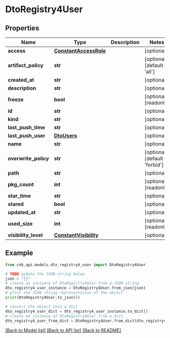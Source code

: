 # DtoRegistry4User


## Properties

Name | Type | Description | Notes
------------ | ------------- | ------------- | -------------
**access** | [**ConstantAccessRole**](ConstantAccessRole.md) |  | [optional] 
**artifact_policy** | **str** |  | [optional] [default to 'all']
**created_at** | **str** |  | [optional] 
**description** | **str** |  | [optional] 
**freeze** | **bool** |  | [optional] [readonly] 
**id** | **str** |  | [optional] 
**kind** | **str** |  | [optional] 
**last_push_time** | **str** |  | [optional] 
**last_push_user** | [**DtoUsers**](DtoUsers.md) |  | [optional] 
**name** | **str** |  | [optional] 
**overwrite_policy** | **str** |  | [optional] [default to 'forbid']
**path** | **str** |  | [optional] 
**pkg_count** | **int** |  | [optional] [readonly] 
**star_time** | **str** |  | [optional] 
**stared** | **bool** |  | [optional] 
**updated_at** | **str** |  | [optional] 
**used_size** | **int** |  | [optional] [readonly] 
**visibility_level** | [**ConstantVisibility**](ConstantVisibility.md) |  | [optional] 

## Example

```python
from cnb_api.models.dto_registry4_user import DtoRegistry4User

# TODO update the JSON string below
json = "{}"
# create an instance of DtoRegistry4User from a JSON string
dto_registry4_user_instance = DtoRegistry4User.from_json(json)
# print the JSON string representation of the object
print(DtoRegistry4User.to_json())

# convert the object into a dict
dto_registry4_user_dict = dto_registry4_user_instance.to_dict()
# create an instance of DtoRegistry4User from a dict
dto_registry4_user_from_dict = DtoRegistry4User.from_dict(dto_registry4_user_dict)
```
[[Back to Model list]](../README.md#documentation-for-models) [[Back to API list]](../README.md#documentation-for-api-endpoints) [[Back to README]](../README.md)


